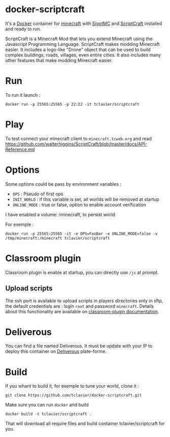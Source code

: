 # docker-scriptcraft

It's a [Docker](http://www.docker.com) container for [minecraft]() with
[SigotMC](https://www.spigotmc.org/) and [ScriptCraft](http://scriptcraftjs.org/)
installed and ready to run.

ScriptCraft is a Minecraft Mod that lets you extend Minecraft using the Javascript Programming Language. ScriptCraft makes modding Minecraft easier. It includes a logo-like "Drone" object that can be used to build complex buildings, roads, villages, even entire cities. It also includes many other features that make modding Minecraft easier.

# Run

To run it launch :

    docker run -p 25565:25565 -p 22:22 -it tclavier/scriptcraft

# Play

To test connect your minecraft client to `minecraft.tcweb.org` and read https://github.com/walterhiggins/ScriptCraft/blob/master/docs/API-Reference.md

# Options

Some options could be pass by environment variables :

* `OPS` : Pseudo of first ops
* `INIT_WORLD` : if this variable is set, all worlds will be removed at startup
* `ONLINE_MODE` : true or false, option to enable account verification

I have enabled a volume: /minecraft, to persist world

For exemple : 

    docker run -p 25565:25565 -it -e OPS=FooBar -e ONLINE_MODE=false -v /tmp/minecraft:/minecraft tclavier/scriptcraft

# Classroom plugin

Classroom plugin is enable at startup, you can directly use `/js` at prompt.

## Upload scripts
The ssh port is available to upload scripts in players directories only in
sftp, the default credentials are : login `root` and password `minecraft`.
Details about this functionality are available on [classroom-plugin
documentation](https://github.com/walterhiggins/ScriptCraft/blob/master/docs/API-Reference.md#classroom-plugin).

# Deliverous

You can find a file named Deliverous. It must be update with your IP to deploy
this container on [Deliverous](http://deliverous.com) plate-forme.

# Build

If you whant to build it, for exemple to tune your world, clone it :

    git clone https://github.com/tclavier/docker-scriptcraft.git

Make sure you can run `docker` and build

    docker build -t tclavier/scriptcraft .

That will download all require files and build container tclavier/scriptcraft for you. 
